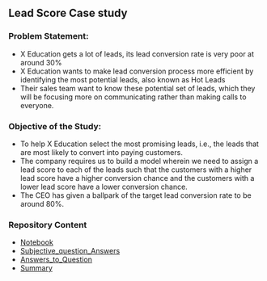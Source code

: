 ## Lead Score Case study

### Problem Statement: 
- X Education gets a lot of leads, its lead conversion rate is very poor at around 30% 
- X Education wants to make lead conversion process more efficient by identifying the most potential 
leads, also known as Hot Leads 
- Their sales team want to know these potential set of leads, which they will be focusing more on 
communicating rather than making calls to everyone. 

### Objective of the Study: 
- To help X Education select the most promising leads, i.e., the leads that are most likely to convert into 
paying customers. 
- The company requires us to build a model wherein we need to assign a lead score to each of the leads such that the customers with a higher lead score have a higher conversion chance and the customers 
with a lower lead score have a lower conversion chance. 
- The CEO has given a ballpark of the target lead conversion rate to be around 80%. 

### Repository Content
- [Notebook](01_Case_Study_Notebook.ipynb)
- [Subjective_question_Answers](02_Case_Study_Subjective_Answer_questions.pdf)
- [Answers_to_Question](03_Case_study_Presentation.pdf)
- [Summary](04_Case_study_Summary.pdf)